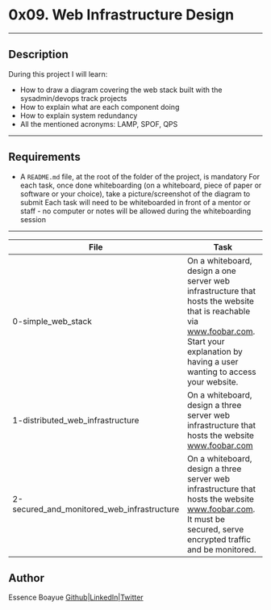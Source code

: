 # 0x09. Web Infrastructure Design
---
## Description

During this project I will learn:
- How to draw a diagram covering the web stack built with the sysadmin/devops track projects
- How to explain what are each component doing
- How to explain system redundancy
- All the mentioned acronyms: LAMP, SPOF, QPS
---

## Requirements

- A `README.md` file, at the root of the folder of the project, is mandatory
For each task, once done whiteboarding (on a whiteboard, piece of paper or software or your choice), take a picture/screenshot of the diagram to submit
Each task will need to be whiteboarded in front of a mentor or staff - no computer or notes will be allowed during the whiteboarding session

---

File|Task
---|---
0-simple_web_stack | On a whiteboard, design a one server web infrastructure that hosts the website that is reachable via www.foobar.com. Start your explanation by having a user wanting to access your website.
1-distributed_web_infrastructure | On a whiteboard, design a three server web infrastructure that hosts the website www.foobar.com
2-secured_and_monitored_web_infrastructure | On a whiteboard, design a three server web infrastructure that hosts the website www.foobar.com. It must be secured, serve encrypted traffic and be monitored.

## Author
Essence Boayue [Github](https://github.com/eboayue)|[LinkedIn](https://www.linkedin.com/in/essenceboayue/)|[Twitter](https://twitter.com/girlsaregeeks2)
